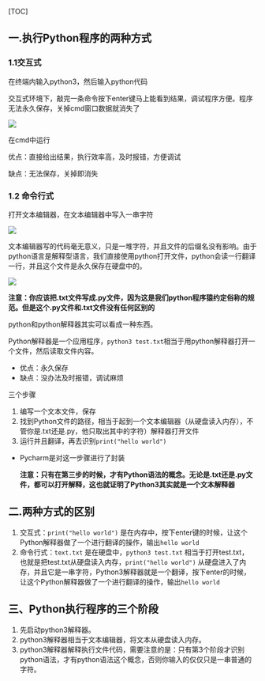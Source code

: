 [TOC]

## 一.执行Python程序的两种方式

### 1.1交互式

 在终端内输入python3，然后输入python代码

交互式环境下，敲完一条命令按下enter键马上能看到结果，调试程序方便。程序无法永久保存，关掉cmd窗口数据就消失了

![](https://img2020.cnblogs.com/blog/1972482/202003/1972482-20200319212152891-860381150.png)

在cmd中运行

优点：直接给出结果，执行效率高，及时报错，方便调试

缺点：无法保存，关掉即消失





### 1.2 命令行式

打开文本编辑器，在文本编辑器中写入一串字符

![](https://img2020.cnblogs.com/blog/1972482/202003/1972482-20200319212158616-470819421.png)

文本编辑器写的代码毫无意义，只是一堆字符，并且文件的后缀名没有影响。由于python语言是解释型语言，我们直接使用python打开文件，python会读一行翻译一行，并且这个文件是永久保存在硬盘中的。

![](https://img2020.cnblogs.com/blog/1972482/202003/1972482-20200319212203628-959992174.png)

**注意：你应该把.txt文件写成.py文件，因为这是我们python程序猿约定俗称的规范。但是这个.py文件和.txt文件没有任何区别的**

python和python解释器其实可以看成一种东西。

Python解释器是一个应用程序，`python3 test.txt`相当于用python解释器打开一个文件，然后读取文件内容。

- 优点：永久保存
- 缺点：没办法及时报错，调试麻烦

三个步骤

1. 编写一个文本文件，保存
2. 找到Python文件的路径，相当于起到一个文本编辑器（从硬盘读入内存），不管你是.txt还是.py，他只取出其中的字符）解释器打开文件
3. 运行并且翻译，再去识别`print("hello world")`

- Pycharm是对这一步骤进行了封装

  **注意：只有在第三步的时候，才有Python语法的概念。无论是.txt还是.py文件，都可以打开解释，这也就证明了Python3其实就是一个文本解释器**



## 二.两种方式的区别

1. 交互式：`print("hello world")` 是在内存中，按下enter键的时候，让这个Python解释器做了一个进行翻译的操作，输出`hello world`
2. 命令行式：`text.txt` 是在硬盘中，`python3 test.txt` 相当于打开test.txt， 也就是把test.txt从硬盘读入内存，`print("hello world")` 从硬盘进入了内存，并且它是一串字符，Python3解释器就是一个翻译，按下enter的时候，让这个Python解释器做了一个进行翻译的操作，输出`hello world`



## 三、Python执行程序的三个阶段

1. 先启动python3解释器。
2. python3解释器相当于文本编辑器，将文本从硬盘读入内存。
3. python3解释器解释执行文件代码，需要注意的是：只有第3个阶段才识别python语法，才有python语法这个概念，否则你输入的仅仅只是一串普通的字符。